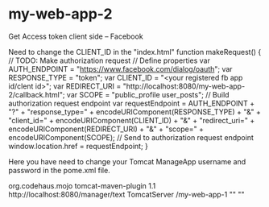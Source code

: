 # my-web-app-2
Get Access token client side – Facebook

Need to change the CLIENT_ID in the "index.html"
function makeRequest() {
// TODO: Make authorization request
            // Define properties
            var AUTH_ENDPOINT = "https://www.facebook.com/dialog/oauth";
            var RESPONSE_TYPE = "token";
            var CLIENT_ID = "<your registered fb app id/clent id>";
            var REDIRECT_URI = "http://localhost:8080/my-web-app-2/callback.html";
            var SCOPE = "public_profile user_posts";
// Build authorization request endpoint
            var requestEndpoint = AUTH_ENDPOINT + "?" +
                "response_type=" + encodeURIComponent(RESPONSE_TYPE) + "&" +
                "client_id=" + encodeURIComponent(CLIENT_ID) + "&" +
                "redirect_uri=" + encodeURIComponent(REDIRECT_URI) + "&" +
                "scope=" + encodeURIComponent(SCOPE);
// Send to authorization request endpoint
            window.location.href = requestEndpoint;
}

Here you have need to change your Tomcat ManageApp username and password in the pome.xml file.

<plugin>
	<groupId>org.codehaus.mojo</groupId>
	<artifactId>tomcat-maven-plugin</artifactId>
	<version>1.1</version>
	<configuration>
	<url>http://localhost:8080/manager/text</url>
	<server>TomcatServer</server>
	<path>/my-web-app-1</path>
	<username>"<ChangePassword>"</username>
	<password>"<ChangePassword>"</password>
	</configuration>
</plugin>
